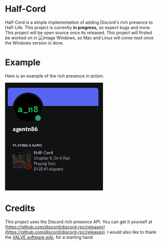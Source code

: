 # Half-Cord

Half-Cord is a simple implementation of adding Discord's rich presence to Half-Life. This project is currently **in progress,** so expect bugs and more. This project will be open source once its released. This project will firsted be worked on in ![image]() Windows, so Mac and Linux will come next once the Windows version is done.

# Example
Here is an example of the rich presence in action.

![image](example.png)

# Credits
This project uses the Discord rich presence API. You can get it yourself at [https://github.com/discord/discord-rpc/releases](https://github.com/discord/discord-rpc/releases). I would also like to thank the [VALVE software wiki](https://developer.valvesoftware.com/wiki/Implementing_Discord_RPC), for a starting hand.
